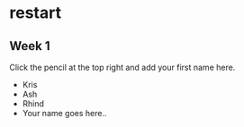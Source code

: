 # restart

## Week 1

Click the pencil at the top right and add your first name here.

* Kris
* Ash
* Rhind
* Your name goes here..
